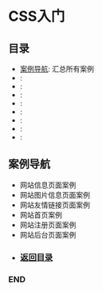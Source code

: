 # CSS入门

## 目录
<!--GFM-TOC -->
- [案例导航](#案例导航): 汇总所有案例
- [](#): 
- [](#): 
- [](#): 
- [](#): 
- [](#): 
- [](#): 
- [](#): 
- [](#): 

<!--GFM-TOC -->



## 案例导航
- 网站信息页面案例
- 网站图片信息页面案例
- 网站友情链接页面案例
- 网站首页案例
- 网站注册页面案例
- 网站后台页面案例

<!--GFM-TOC -->
* ### [返回目录](#目录)
<!--GFM-TOC -->






### END

